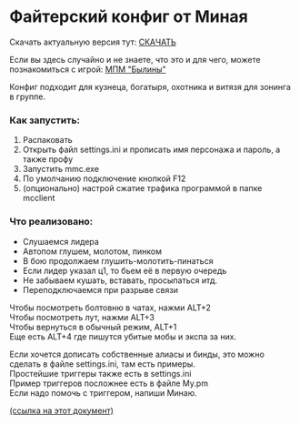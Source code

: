 # Файтерский конфиг от Миная

Скачать актуальную версия тут: [СКАЧАТЬ](https://github.com/yuraigle/soldaten/raw/main/soldaten.zip)

Если вы здесь случайно и не знаете, что это и для чего, можете познакомиться с игрой: [МПМ "Былины"](http://www.bylins.su)

Конфиг подходит для кузнеца, богатыря, охотника и витязя для зонинга в группе.

### Как запустить:
  1. Распаковать
  2. Открыть файл settings.ini и прописать имя персонажа и пароль, а также профу
  3. Запустить mmc.exe
  4. По умолчанию подключение кнопкой F12
  5. (опционально) настрой сжатие трафика программой в папке mcclient

### Что реализовано:
  - Слушаемся лидера
  - Автопом глушем, молотом, пинком
  - В бою продолжаем глушить-молотить-пинаться
  - Если лидер указал ц1, то бьем её в первую очередь
  - Не забываем кушать, вставать, просыпаться итд.
  - Переподключаемся при разрыве связи

Чтобы посмотреть болтовню в чатах, нажми ALT+2  
Чтобы посмотреть лут, нажми ALT+3  
Чтобы вернуться в обычный режим, ALT+1  
Еще есть ALT+4 где пишутся убитые мобы и экспа за них.  


Если хочется дописать собственные алиасы и бинды, это можно сделать в файле settings.ini, там есть примеры.  
Простейшие триггеры также есть в settings.ini  
Пример триггеров посложнее есть в файле My.pm  
Если надо помочь с триггером, напиши Минаю.

[(ссылка на этот документ)](https://github.com/yuraigle/soldaten/blob/main/README.md)
